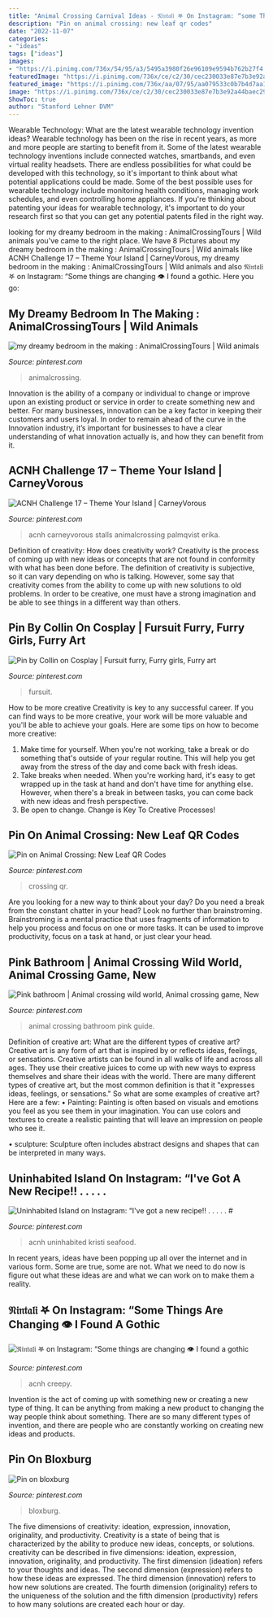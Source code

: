 ```yaml
---
title: "Animal Crossing Carnival Ideas - 𝔑𝔦𝔫𝔱𝔞𝔩𝔦 𖤐 On Instagram: “some Things Are Changing 👁 I Found A Gothic"
description: "Pin on animal crossing: new leaf qr codes"
date: "2022-11-07"
categories:
- "ideas"
tags: ["ideas"]
images:
- "https://i.pinimg.com/736x/54/95/a3/5495a3980f26e96109e9594b762b27f4.jpg"
featuredImage: "https://i.pinimg.com/736x/ce/c2/30/cec230033e87e7b3e92a44baec29ba95.jpg"
featured_image: "https://i.pinimg.com/736x/aa/07/95/aa079533c0b7b4d7aa14cf80404fbae4.jpg"
image: "https://i.pinimg.com/736x/ce/c2/30/cec230033e87e7b3e92a44baec29ba95.jpg"
ShowToc: true
author: "Stanford Lehner DVM"
---
```



Wearable Technology: What are the latest wearable technology invention ideas?
Wearable technology has been on the rise in recent years, as more and more people are starting to benefit from it. Some of the latest wearable technology inventions include connected watches, smartbands, and even virtual reality headsets. There are endless possibilities for what could be developed with this technology, so it's important to think about what potential applications could be made. Some of the best possible uses for wearable technology include monitoring health conditions, managing work schedules, and even controlling home appliances. If you're thinking about patenting your ideas for wearable technology, it's important to do your research first so that you can get any potential patents filed in the right way.

	

		
looking for my dreamy bedroom in the making : AnimalCrossingTours | Wild animals you've came to the right place. We have 8 Pictures about my dreamy bedroom in the making : AnimalCrossingTours | Wild animals like ACNH Challenge 17 – Theme Your Island | CarneyVorous, my dreamy bedroom in the making : AnimalCrossingTours | Wild animals and also 𝔑𝔦𝔫𝔱𝔞𝔩𝔦 𖤐 on Instagram: “Some things are changing 👁 I found a gothic. Here you go:
		
    
## My Dreamy Bedroom In The Making : AnimalCrossingTours | Wild Animals

<img loading=lazy src="https://i.pinimg.com/736x/ab/e4/b3/abe4b3b1188d7f6429340e6e3e80a977.jpg" onerror="this.onerror=null;this.src='https://tse4.mm.bing.net/th?id=OIP.wXGD6sX11-Dkz0q8laUywAHaEK&amp;pid=15.1';" alt="my dreamy bedroom in the making : AnimalCrossingTours | Wild animals">

_Source: pinterest.com_

>animalcrossing. 

	

Innovation is the ability of a company or individual to change or improve upon an existing product or service in order to create something new and better. For many businesses, innovation can be a key factor in keeping their customers and users loyal. In order to remain ahead of the curve in the Innovation industry, it’s important for businesses to have a clear understanding of what innovation actually is, and how they can benefit from it.

    
## ACNH Challenge 17 – Theme Your Island | CarneyVorous

<img loading=lazy src="https://i.pinimg.com/736x/0c/fe/8c/0cfe8c69c312c479bfa9ce752eecb0b2.jpg" onerror="this.onerror=null;this.src='https://tse4.mm.bing.net/th?id=OIP.NGbW78pGHvdzSRqGfXN-wQHaIB&amp;pid=15.1';" alt="ACNH Challenge 17 – Theme Your Island | CarneyVorous">

_Source: pinterest.com_

>acnh carneyvorous stalls animalcrossing palmqvist erika. 

	

Definition of creativity: How does creativity work?
Creativity is the process of coming up with new ideas or concepts that are not found in conformity with what has been done before. The definition of creativity is subjective, so it can vary depending on who is talking. However, some say that creativity comes from the ability to come up with new solutions to old problems. In order to be creative, one must have a strong imagination and be able to see things in a different way than others.

    
## Pin By Collin On Cosplay | Fursuit Furry, Furry Girls, Furry Art

<img loading=lazy src="https://i.pinimg.com/736x/7d/2d/e5/7d2de5a6ea7c5c06e3bc6bc6ccec9f1b.jpg" onerror="this.onerror=null;this.src='https://tse2.mm.bing.net/th?id=OIP.VZYn7Io4o0anu5pFCrafvQHaNK&amp;pid=15.1';" alt="Pin by Collin on Cosplay | Fursuit furry, Furry girls, Furry art">

_Source: pinterest.com_

>fursuit. 

	

How to be more creative
Creativity is key to any successful career. If you can find ways to be more creative, your work will be more valuable and you'll be able to achieve your goals. Here are some tips on how to become more creative: 
1. Make time for yourself. When you're not working, take a break or do something that's outside of your regular routine. This will help you get away from the stress of the day and come back with fresh ideas. 
2. Take breaks when needed. When you're working hard, it's easy to get wrapped up in the task at hand and don't have time for anything else. However, when there's a break in between tasks, you can come back with new ideas and fresh perspective. 
3. Be open to change. Change is Key To Creative Processes!

    
## Pin On Animal Crossing: New Leaf QR Codes

<img loading=lazy src="https://i.pinimg.com/736x/e5/f1/6a/e5f16a4fc0b2ed43ac0f139169413acb.jpg" onerror="this.onerror=null;this.src='https://tse4.mm.bing.net/th?id=OIP.hQ9z1AXHqiKUQSZwU5A98QHaNK&amp;pid=15.1';" alt="Pin on Animal Crossing: New Leaf QR Codes">

_Source: pinterest.com_

>crossing qr. 

	

Are you looking for a new way to think about your day? Do you need a break from the constant chatter in your head? Look no further than brainstroming. Brainstroming is a mental practice that uses fragments of information to help you process and focus on one or more tasks. It can be used to improve productivity, focus on a task at hand, or just clear your head.

    
## Pink Bathroom | Animal Crossing Wild World, Animal Crossing Game, New

<img loading=lazy src="https://i.pinimg.com/736x/54/95/a3/5495a3980f26e96109e9594b762b27f4.jpg" onerror="this.onerror=null;this.src='https://tse2.mm.bing.net/th?id=OIP.oX5_qT5EuweO4LV9z0RrwwHaF-&amp;pid=15.1';" alt="Pink bathroom | Animal crossing wild world, Animal crossing game, New">

_Source: pinterest.com_

>animal crossing bathroom pink guide. 

	

Definition of creative art: What are the different types of creative art?
Creative art is any form of art that is inspired by or reflects ideas, feelings, or sensations. Creative artists can be found in all walks of life and across all ages. They use their creative juices to come up with new ways to express themselves and share their ideas with the world. There are many different types of creative art, but the most common definition is that it "expresses ideas, feelings, or sensations." So what are some examples of creative art? Here are a few:
• Painting: Painting is often based on visuals and emotions you feel as you see them in your imagination. You can use colors and textures to create a realistic painting that will leave an impression on people who see it.

• sculpture: Sculpture often includes abstract designs and shapes that can be interpreted in many ways.

    
## Uninhabited Island On Instagram: “I&#039;ve Got A New Recipe!! . . . . . #

<img loading=lazy src="https://i.pinimg.com/736x/99/02/bb/9902bbadeb69fea884a75519d353f0d2.jpg" onerror="this.onerror=null;this.src='https://tse2.mm.bing.net/th?id=OIP.YstY1UsxHb4xufzdSjFIUQHaEe&amp;pid=15.1';" alt="Uninhabited Island on Instagram: “I&#039;ve got a new recipe!! . . . . . #">

_Source: pinterest.com_

>acnh uninhabited kristi seafood. 

	

In recent years, ideas have been popping up all over the internet and in various form. Some are true, some are not. What we need to do now is figure out what these ideas are and what we can work on to make them a reality.

    
## 𝔑𝔦𝔫𝔱𝔞𝔩𝔦 𖤐 On Instagram: “Some Things Are Changing 👁 I Found A Gothic

<img loading=lazy src="https://i.pinimg.com/736x/ce/c2/30/cec230033e87e7b3e92a44baec29ba95.jpg" onerror="this.onerror=null;this.src='https://tse4.mm.bing.net/th?id=OIP.qJJ5kPRD5NLPKCObJt-4GwHaE0&amp;pid=15.1';" alt="𝔑𝔦𝔫𝔱𝔞𝔩𝔦 𖤐 on Instagram: “Some things are changing 👁 I found a gothic">

_Source: pinterest.com_

>acnh creepy. 

	

Invention is the act of coming up with something new or creating a new type of thing. It can be anything from making a new product to changing the way people think about something. There are so many different types of invention, and there are people who are constantly working on creating new ideas and products.

    
## Pin On Bloxburg

<img loading=lazy src="https://i.pinimg.com/736x/aa/07/95/aa079533c0b7b4d7aa14cf80404fbae4.jpg" onerror="this.onerror=null;this.src='https://tse1.mm.bing.net/th?id=OIP.Uc0VsBN4NHRPFsEsmZmyMAHaKk&amp;pid=15.1';" alt="Pin on bloxburg">

_Source: pinterest.com_

>bloxburg. 

	

The five dimensions of creativity: ideation, expression, innovation, originality, and productivity.
Creativity is a state of being that is characterized by the ability to produce new ideas, concepts, or solutions. creativity can be described in five dimensions: ideation, expression, innovation, originality, and productivity. The first dimension (ideation) refers to your thoughts and ideas. The second dimension (expression) refers to how these ideas are expressed. The third dimension (innovation) refers to how new solutions are created. The fourth dimension (originality) refers to the uniqueness of the solution and the fifth dimension (productivity) refers to how many solutions are created each hour or day.

